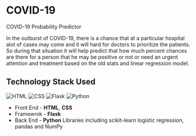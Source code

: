 # COVID-19
COVID-19 Probability Predictor 

In the outburst of COVID-19, there is a chance that at a particular hospital alot of cases may come and it will hard for doctors to prioritize the patients. So during that situation it will help predict that how much percent chances are there for a person that he may be positive or not or need an urgent attention and treatment based on the old stats and linear regression model.

## Technology Stack Used

![HTML](https://img.shields.io/badge/frontend-html-orange.svg?logo=html5&style=flat-square) 
![CSS](https://img.shields.io/badge/frontend-css-yellowgreen.svg?logo=css3&style=flat-square)
![Flask](https://img.shields.io/badge/framework-flask-lightgray.svg?logo=flask&style=flat-square) 
![Python](https://img.shields.io/badge/backend-python-blue.svg?logo=python&style=flat-square) 


- Front End - **HTML**, **CSS**
- Framewrok - **Flask**
- Back End - **Python** Libraries including scikit-learn logistic regression, pandas and NumPy 
